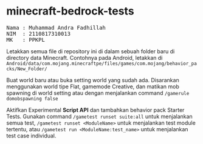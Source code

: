 # minecraft-bedrock-tests
<pre>
Nama : Muhammad Andra Fadhillah 
NIM  : 2110817310013
MK   : PPKPL
</pre> 
Letakkan semua file di repository ini di dalam sebuah folder baru di directory data Minecraft. Contohnya pada Android, letakkan di ```Android/data/com.mojang.minecraftpe/files/games/com.mojang/behavior_packs/New_Folder/```

Buat world baru atau buka setting world yang sudah ada. Disarankan menggunakan world tipe Flat, gamemode Creative, dan matikan mob spawning di world setting atau dengan menjalankan command ```/gamerule domobspawning false```

Aktifkan Experimental **Script API** dan tambahkan behavior pack Starter Tests. Gunakan command ```/gametest runset suite:all``` untuk menjalankan semua test, ```/gametest runset <ModuleName>``` untuk menjalankan test module tertentu, atau ```/gametest run <ModuleName:test_name>``` untuk menjalankan test case individual.
